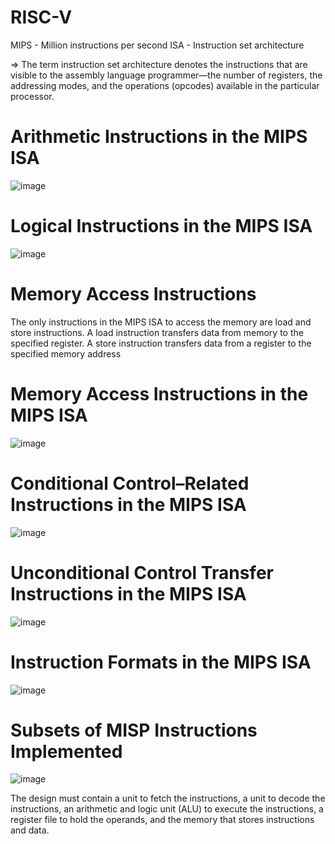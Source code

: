 # RISC-V

MIPS - Million instructions per second
ISA - Instruction set architecture 

=> The term instruction set architecture denotes the instructions that are visible to the assembly language programmer—the number of registers, the addressing modes, and the operations (opcodes) available in the        particular processor.

# Arithmetic Instructions in the MIPS ISA

![image](https://github.com/user-attachments/assets/fdfe8548-6b59-45de-8478-bd682e55ade5)

# Logical Instructions in the MIPS ISA

![image](https://github.com/user-attachments/assets/100b5c4d-d8a0-4612-a1d4-837bced92d5c)

# Memory Access Instructions

The only instructions in the MIPS ISA to access the memory are load and store
instructions. A load instruction transfers data from memory to the specified register. A store instruction transfers data from a register to the specified memory
address

# Memory Access Instructions in the MIPS ISA

![image](https://github.com/user-attachments/assets/f7ee0951-e78e-44c2-80c8-a7b2f30d0924)

# Conditional Control–Related Instructions in the MIPS ISA

![image](https://github.com/user-attachments/assets/7a7211eb-4bf3-4796-bfd7-cdca8afa22fe)

# Unconditional Control Transfer Instructions in the MIPS ISA

![image](https://github.com/user-attachments/assets/6a0cb772-45d0-4d59-8510-1d184c19fea8)

# Instruction Formats in the MIPS ISA

![image](https://github.com/user-attachments/assets/736846f8-5e86-46bb-be54-92da559987cd)

# Subsets of MISP Instructions Implemented

![image](https://github.com/user-attachments/assets/5d0d95ef-3435-42f5-802b-3d30f86f6428)

The design must contain a unit to fetch the instructions, a unit to decode
the instructions, an arithmetic and logic unit (ALU) to execute the instructions, a
register file to hold the operands, and the memory that stores instructions and data.

